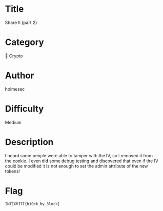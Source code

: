 # Title

Share It (part 2)

# Category

🔐 Crypto

# Author

holmesec

# Difficulty

Medium

# Description

I heard some people were able to tamper with the IV, so I removed it from the cookie. I even did some debug testing and discovered that even if the IV could be modified it is not enough to set the admin attribute of the new tokens!

# Flag

`INTIGRITI{b10ck_by_3lock}`
